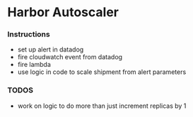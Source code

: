 # Harbor Autoscaler

### Instructions

* set up alert in datadog
* fire cloudwatch event from datadog
* fire lambda
* use logic in code to scale shipment from alert parameters

### TODOS

* work on logic to do more than just increment replicas by 1
